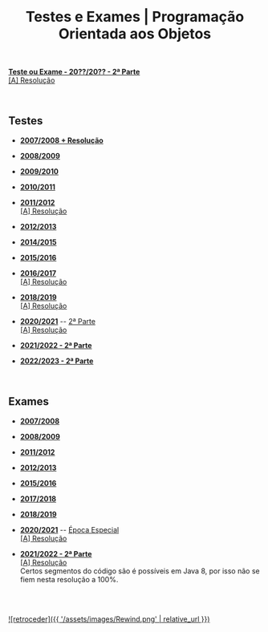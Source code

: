 <br>

<h1 align="center">Testes e Exames | Programação Orientada aos Objetos</h1>

<br>

[**Teste ou Exame - 20??/20?? - 2ª Parte**](POO-idfk-2021-pt2.pdf)
<br> [[A] Resolução](idfk-res.md)

<br>

## Testes
* [**2007/2008 + Resolução**](POO-Teste-0708-res.pdf)
* [**2008/2009**](POO-Teste-0809.pdf)
* [**2009/2010**](POO-Teste-0910.pdf)
* [**2010/2011**](POO-Teste-1011.pdf)
* [**2011/2012**](POO-Teste-1112.pdf)
<br> [[A] Resolução](POO-Teste-1112-res.pdf)
* [**2012/2013**](POO-Teste-1213.pdf)
* [**2014/2015**](POO-Teste-1415.pdf)
* [**2015/2016**](POO-Teste-1516.pdf)
* [**2016/2017**](POO-Teste-1617.pdf)
<br> [[A] Resolução](POO-Teste-1617-res.pdf)
* [**2018/2019**](POO-Teste-1819.pdf)
<br> [[A] Resolução](POO-Teste-1819-res.md)

* [**2020/2021**](POO-Teste-2021.pdf) -- [2ª Parte](POO-Teste-2021-pt2.pdf)
<br> [[A] Resolução](https://github.com/NECC/Material-Do-Curso/blob/main/2%C2%BA%20ano/Programa%C3%A7%C3%A3o%20Orientada%20aos%20Objetos/Testes%20e%20Exames/solu%C3%A7%C3%A3o%20exame%202021%20(14%20junho).md)
* [**2021/2022 - 2ª Parte**](POO-Teste-2122-ParteII.pdf)
* [**2022/2023 - 2ª Parte**](POO-Teste-2223-ParteII.pdf)

<br>

## Exames
* [**2007/2008**](POO-Exame-0708.pdf)
* [**2008/2009**](POO-Exame-0809.pdf)
* [**2011/2012**](POO-Exame-1112.pdf)
* [**2012/2013**](POO-Exame-1213.pdf)
* [**2015/2016**](POO-Exame-1516.pdf)
* [**2017/2018**](POO-Exame-1718.pdf)
* [**2018/2019**](POO-Exame-1819.pdf)
* [**2020/2021**](POO-Exame-2021.pdf) -- [Época Especial](POO-Exame-2021-Especial.pdf)
<br> [[A] Resolução](https://github.com/highonskooma/POO/tree/Exame2021/IdeaProjects/Exame2021/src/Exame2021)

* [**2021/2022 - 2ª Parte**](POO-Exame-2122-ParteII.pdf)
<br>[[A] Resolução](https://chicoferreira.notion.site/Resolu-o-Exame-POO-2022-0c728ff5f7ed42a78ce0cca87f6d5658)
<br>Certos segmentos do código são é possíveis em Java 8, por isso não se fiem nesta resolução a 100%.

<br><br>

[![retroceder]({{ '/assets/images/Rewind.png' | relative_url }})](https://david81820.github.io/Recursos-LCC/POO)

